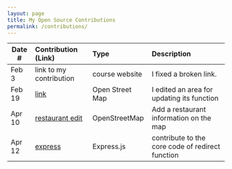```yaml
---
layout: page
title: My Open Source Contributions
permalink: /contributions/
---
```


<!--
Type of the contribution should be "Wikipedia edit", "OpenStreet Map feature", "Documentation", "Course website", "Blog",
"Browser Add-on", etc.

The description should include a brief summary of what you did.

The link should bring us to a public page that shows your contribution. 

Replace the first row with your own contribution. 

-->





| Date #       | Contribution (Link)  | Type  | Description |
|---|:---|:---|:---|
| Feb 3   | link to my contribution    | course website    |   I fixed a broken link.    |
|  Feb 19   |  [link](https://www.openstreetmap.org/changeset/132771884)  |  Open Street Map   |  I edited an area for updating its function    |
|   Apr 10  |  [restaurant edit](https://www.openstreetmap.org/changeset/134918378)   | OpenStreetMap    |   Add a restaurant information on the map  |
|   Apr 12   | [express](https://github.com/expressjs/express/pull/5167) | Express.js | contribute to the core code of redirect function |
